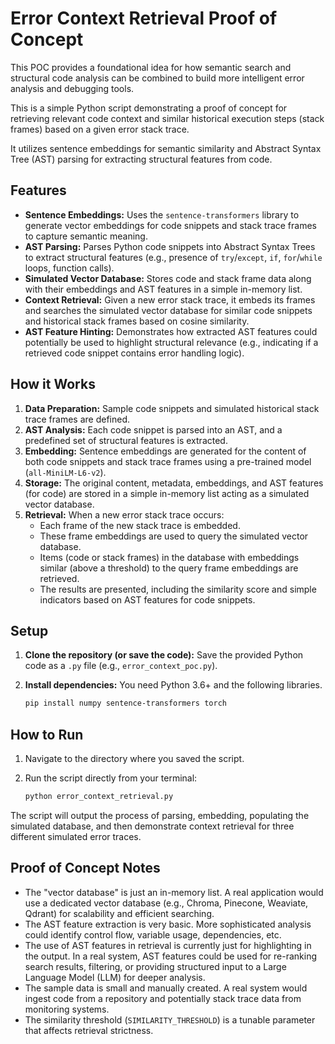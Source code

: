 # Error Context Retrieval Proof of Concept

This POC provides a foundational idea for how semantic search and structural code analysis can be combined to build more intelligent error analysis and debugging tools.

This is a simple Python script demonstrating a proof of concept for retrieving relevant code context and similar historical execution steps (stack frames) based on a given error stack trace. 

It utilizes sentence embeddings for semantic similarity and Abstract Syntax Tree (AST) parsing for extracting structural features from code.

## Features

* **Sentence Embeddings:** Uses the `sentence-transformers` library to generate vector embeddings for code snippets and stack trace frames to capture semantic meaning.
* **AST Parsing:** Parses Python code snippets into Abstract Syntax Trees to extract structural features (e.g., presence of `try`/`except`, `if`, `for`/`while` loops, function calls).
* **Simulated Vector Database:** Stores code and stack frame data along with their embeddings and AST features in a simple in-memory list.
* **Context Retrieval:** Given a new error stack trace, it embeds its frames and searches the simulated vector database for similar code snippets and historical stack frames based on cosine similarity.
* **AST Feature Hinting:** Demonstrates how extracted AST features could potentially be used to highlight structural relevance (e.g., indicating if a retrieved code snippet contains error handling logic).

## How it Works

1.  **Data Preparation:** Sample code snippets and simulated historical stack trace frames are defined.
2.  **AST Analysis:** Each code snippet is parsed into an AST, and a predefined set of structural features is extracted.
3.  **Embedding:** Sentence embeddings are generated for the content of both code snippets and stack trace frames using a pre-trained model (`all-MiniLM-L6-v2`).
4.  **Storage:** The original content, metadata, embeddings, and AST features (for code) are stored in a simple in-memory list acting as a simulated vector database.
5.  **Retrieval:** When a new error stack trace occurs:
    * Each frame of the new stack trace is embedded.
    * These frame embeddings are used to query the simulated vector database.
    * Items (code or stack frames) in the database with embeddings similar (above a threshold) to the query frame embeddings are retrieved.
    * The results are presented, including the similarity score and simple indicators based on AST features for code snippets.

## Setup

1.  **Clone the repository (or save the code):** Save the provided Python code as a `.py` file (e.g., `error_context_poc.py`).
2.  **Install dependencies:** You need Python 3.6+ and the following libraries.

    ```bash
    pip install numpy sentence-transformers torch
    ```

## How to Run

1.  Navigate to the directory where you saved the script.
2.  Run the script directly from your terminal:

    ```bash
    python error_context_retrieval.py
    ```

The script will output the process of parsing, embedding, populating the simulated database, and then demonstrate context retrieval for three different simulated error traces.

## Proof of Concept Notes

* The "vector database" is just an in-memory list. A real application would use a dedicated vector database (e.g., Chroma, Pinecone, Weaviate, Qdrant) for scalability and efficient searching.
* The AST feature extraction is very basic. More sophisticated analysis could identify control flow, variable usage, dependencies, etc.
* The use of AST features in retrieval is currently just for highlighting in the output. In a real system, AST features could be used for re-ranking search results, filtering, or providing structured input to a Large Language Model (LLM) for deeper analysis.
* The sample data is small and manually created. A real system would ingest code from a repository and potentially stack trace data from monitoring systems.
* The similarity threshold (`SIMILARITY_THRESHOLD`) is a tunable parameter that affects retrieval strictness.

